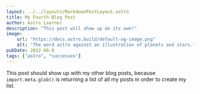 ```yaml
---
layout: ../../layouts/MarkdownPostLayout.astro
title: My Fourth Blog Post
author: Astro Learner
description: "This post will show up on its own!"
image:
    url: "https://docs.astro.build/default-og-image.png"
    alt: "The word astro against an illustration of planets and stars."
pubDate: 2022-08-8
tags: ["astro", "successes"]
---
```

This post should show up with my other blog posts, because `import.meta.glob()` is returning a list of all my posts in order to create my list.
